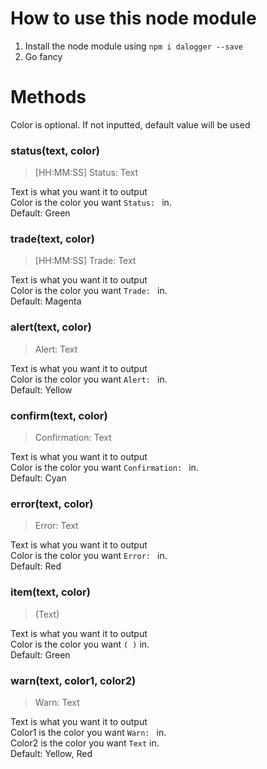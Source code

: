 # How to use this node module
1. Install the node module using `npm i dalogger --save`
2. Go fancy

# Methods
Color is optional. If not inputted, default value will be used

### status(text, color)
> [HH:MM:SS] Status: Text

Text is what you want it to output  
Color is the color you want `Status: ` in.  
Default: Green

### trade(text, color)
>  [HH:MM:SS] Trade: Text

Text is what you want it to output  
Color is the color you want `Trade: ` in.  
Default: Magenta

### alert(text, color)
> Alert: Text

Text is what you want it to output  
Color is the color you want `Alert: ` in.  
Default: Yellow

### confirm(text, color)
> Confirmation: Text

Text is what you want it to output  
Color is the color you want `Confirmation: ` in.  
Default: Cyan

### error(text, color)
> Error: Text

Text is what you want it to output  
Color is the color you want `Error: ` in.  
Default: Red

### item(text, color)
> (Text)

Text is what you want it to output  
Color is the color you want `( )` in.  
Default: Green

### warn(text, color1, color2)
> Warn: Text

Text is what you want it to output  
Color1 is the color you want `Warn: ` in.  
Color2 is the color you want `Text` in.  
Default: Yellow, Red
